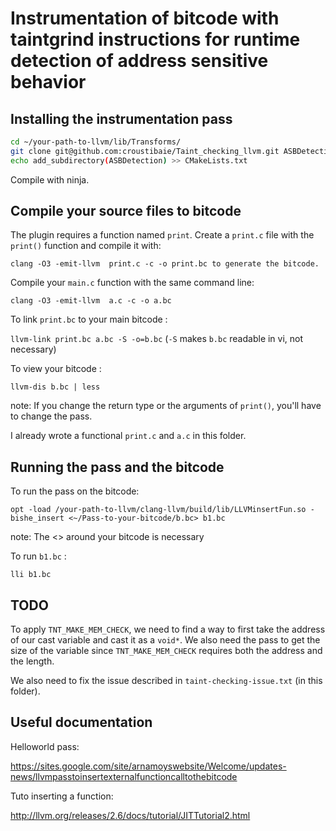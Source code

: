 # Instrumentation of bitcode with taintgrind instructions for runtime detection of address sensitive behavior

## Installing the instrumentation pass

```bash
cd ~/your-path-to-llvm/lib/Transforms/
git clone git@github.com:croustibaie/Taint_checking_llvm.git ASBDetection
echo add_subdirectory(ASBDetection) >> CMakeLists.txt
```

Compile with ninja.

## Compile your source files to bitcode

The plugin requires a function named `print`. Create a `print.c` file with the `print()` function and compile it with:

`clang -O3 -emit-llvm  print.c -c -o print.bc to generate the bitcode.`

Compile your `main.c` function with the same command line:

`clang -O3 -emit-llvm  a.c -c -o a.bc`

To link `print.bc` to your main bitcode :

`llvm-link print.bc a.bc -S -o=b.bc` (`-S` makes `b.bc` readable in vi, not necessary)

To view your bitcode : 

`llvm-dis b.bc | less`

note: If you change the return type or the arguments of `print()`, you'll have to change the pass.

I already wrote a functional `print.c` and `a.c` in this folder.

## Running the pass and the bitcode

To run the pass on the bitcode:

`opt -load /your-path-to-llvm/clang-llvm/build/lib/LLVMinsertFun.so -bishe_insert <~/Pass-to-your-bitcode/b.bc> b1.bc`

note: The <> around your bitcode is necessary

To run `b1.bc` :

`lli b1.bc`

## TODO

To apply `TNT_MAKE_MEM_CHECK`, we need to find a way to first take the address of our cast variable and cast it as a `void*`. We also need the pass to get the size of the variable since `TNT_MAKE_MEM_CHECK` requires both the address and the length.

We also need to fix the issue described in `taint-checking-issue.txt` (in this folder).

## Useful documentation
Helloworld pass:

https://sites.google.com/site/arnamoyswebsite/Welcome/updates-news/llvmpasstoinsertexternalfunctioncalltothebitcode

Tuto inserting a function:

http://llvm.org/releases/2.6/docs/tutorial/JITTutorial2.html
